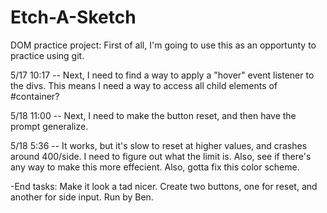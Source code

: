 # Etch-A-Sketch
DOM practice project:
 First of all, I'm going to use this as an opportunty to practice using git.

 5/17 10:17 -- Next, I need to find a way to apply a "hover" event listener to the divs. This means I need a way to access all child elements of #container?

 5/18 11:00 -- Next, I need to make the button reset, and then have the prompt generalize.

5/18 5:36 -- It works, but it's slow to reset at higher values, and crashes around 400/side. I need to figure out what the limit is. Also, see if there's any way to make this more effecient. Also, gotta fix this color scheme.

 -End tasks: Make it look a tad nicer. Create two buttons, one for reset, and another for side input.  Run by Ben.